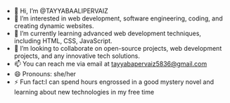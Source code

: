 - 👋 Hi, I’m @TAYYABAALIPERVAIZ
- 👀 I’m interested in web development, software engineering, coding, and creating dynamic websites.
- 🌱 I’m currently learning advanced web development techniques, including HTML, CSS, JavaScript.
- 💞️ I’m looking to collaborate on open-source projects, web development projects, and any innovative tech solutions.
- 📫 You can reach me via email at tayyabapervaiz5836@gmail.com
- 😄 Pronouns: she/her
- ⚡ Fun fact:I can spend hours engrossed in a good mystery novel and learning about new technologies in my free time

<!---
TAYYABAALIPERVAIZ/TAYYABAALIPERVAIZ is a ✨ special ✨ repository because its `README.md` (this file) appears on your GitHub profile.
You can click the Preview link to take a look at your changes.
--->
